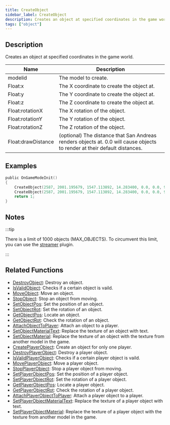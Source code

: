 ```yaml
---
title: CreateObject
sidebar_label: CreateObject
description: Creates an object at specified coordinates in the game world.
tags: ["object"]
---
```


## Description

Creates an object at specified coordinates in the game world.

| Name               | Description                                                                                                               |
| ------------------ | ------------------------------------------------------------------------------------------------------------------------- |
| modelid            | The model to create.                                                                                                      |
| Float:x            | The X coordinate to create the object at.                                                                                 |
| Float:y            | The Y coordinate to create the object at.                                                                                 |
| Float:z            | The Z coordinate to create the object at.                                                                                 |
| Float:rotationX    | The X rotation of the object.                                                                                             |
| Float:rotationY    | The Y rotation of the object.                                                                                             |
| Float:rotationZ    | The Z rotation of the object.                                                                                             |
| Float:drawDistance | (optional) The distance that San Andreas renders objects at. 0.0 will cause objects to render at their default distances. |

## Examples

```c
public OnGameModeInit()
{
    CreateObject(2587, 2001.195679, 1547.113892, 14.283400, 0.0, 0.0, 96.0); // Object will render at its default distance.
    CreateObject(2587, 2001.195679, 1547.113892, 14.283400, 0.0, 0.0, 96.0, 300.0); // Object will render at 300.0 units.
    return 1;
}
```

## Notes

:::tip

There is a limit of 1000 objects (MAX_OBJECTS). To circumvent this limit, you can use the [streamer](https://github.com/samp-incognito/samp-streamer-plugin) plugin.

:::

## Related Functions

- [DestroyObject](DestroyObject): Destroy an object.
- [IsValidObject](IsValidObject): Checks if a certain object is vaild.
- [MoveObject](MoveObject): Move an object.
- [StopObject](StopObject): Stop an object from moving.
- [SetObjectPos](SetObjectPos): Set the position of an object.
- [SetObjectRot](SetObjectRot): Set the rotation of an object.
- [GetObjectPos](GetObjectPos): Locate an object.
- [GetObjectRot](GetObjectRot): Check the rotation of an object.
- [AttachObjectToPlayer](AttachObjectToPlayer): Attach an object to a player.
- [SetObjectMaterialText](SetObjectMaterialText): Replace the texture of an object with text.
- [SetObjectMaterial](SetObjectMaterial): Replace the texture of an object with the texture from another model in the game.
- [CreatePlayerObject](CreatePlayerObject): Create an object for only one player.
- [DestroyPlayerObject](DestroyPlayerObject): Destroy a player object.
- [IsValidPlayerObject](IsValidPlayerObject): Checks if a certain player object is vaild.
- [MovePlayerObject](MovePlayerObject): Move a player object.
- [StopPlayerObject](StopPlayerObject): Stop a player object from moving.
- [SetPlayerObjectPos](SetPlayerObjectPos): Set the position of a player object.
- [SetPlayerObjectRot](SetPlayerObjectRot): Set the rotation of a player object.
- [GetPlayerObjectPos](GetPlayerObjectPos): Locate a player object.
- [GetPlayerObjectRot](GetPlayerObjectRot): Check the rotation of a player object.
- [AttachPlayerObjectToPlayer](AttachPlayerObjectToPlayer): Attach a player object to a player.
- [SetPlayerObjectMaterialText](SetPlayerObjectMaterialText): Replace the texture of a player object with text.
- [SetPlayerObjectMaterial](SetPlayerObjectMaterial): Replace the texture of a player object with the texture from another model in the game.
